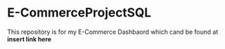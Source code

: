 # E-CommerceProjectSQL

This repository is for my E-Commerce Dashbaord which cand be found at **insert link here**
